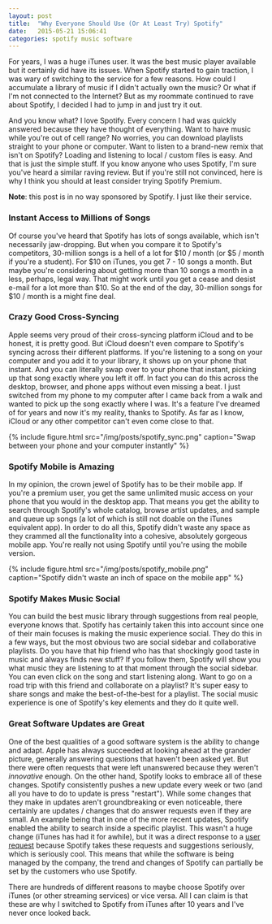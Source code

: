 ```yaml
---
layout: post
title:  "Why Everyone Should Use (Or At Least Try) Spotify"
date:   2015-05-21 15:06:41
categories: spotify music software
---
```


For years, I was a huge iTunes user. It was the best music player available but it certainly did have its issues. When Spotify started to gain traction, I was wary of switching to the service for a few reasons. How could I accumulate a library of music if I didn't actually own the music? Or what if I'm not connected to the Internet? But as my roommate continued to rave about Spotify, I decided I had to jump in and just try it out.

And you know what? I love Spotify. Every concern I had was quickly answered because they have thought of everything. Want to have music while you're out of cell range? No worries, you can download playlists straight to your phone or computer. Want to listen to a brand-new remix that isn't on Spotify? Loading and listening to local / custom files is easy. And that is just the simple stuff. If you know anyone who uses Spotify, I'm sure you've heard a similar raving review. But if you're still not convinced, here is why I think you should at least consider trying Spotify Premium. 

**Note**: this post is in no way sponsored by Spotify. I just like their service.

### Instant Access to Millions of Songs

Of course you've heard that Spotify has lots of songs available, which isn't necessarily jaw-dropping. But when you compare it to Spotify's competitors, 30-million songs is a hell of a lot for $10 / month (or $5 / month if you're a student). For $10 on iTunes, you get 7 - 10 songs a month. But maybe you're considering about getting more than 10 songs a month in a less, perhaps, legal way. That might work until you get a cease and desist e-mail for a lot more than $10. So at the end of the day, 30-million songs for $10 / month is a might fine deal.


### Crazy Good Cross-Syncing

Apple seems very proud of their cross-syncing platform iCloud and to be honest, it is pretty good. But iCloud doesn't even compare to Spotify's syncing across their different platforms. If you're listening to a song on your computer and you add it to your library, it shows up on your phone that instant. And you can literally swap over to your phone that instant, picking up that song exactly where you left it off. In fact you can do this across the desktop, browser, and phone apps without even missing a beat. I just switched from my phone to my computer after I came back from a walk and wanted to pick up the song exactly where I was. It's a feature I've dreamed of for years and now it's my reality, thanks to Spotify. As far as I know, iCloud or any other competitor can't even come close to that. 

{% include figure.html src="/img/posts/spotify_sync.png" caption="Swap between your phone and your computer instantly" %}

### Spotify Mobile is Amazing

In my opinion, the crown jewel of Spotify has to be their mobile app. If you're a premium user, you get the same unlimited music access on your phone that you would in the desktop app. That means you get the ability to search through Spotify's whole catalog, browse artist updates, and sample and queue up songs (a lot of which is still not doable on the iTunes equivalent app). In order to do all this, Spotify didn't waste any space as they crammed all the functionality into a cohesive, absolutely gorgeous mobile app. You're really not using Spotify until you're using the mobile version.

{% include figure.html src="/img/posts/spotify_mobile.png" caption="Spotify didn't waste an inch of space on the mobile app" %}

### Spotify Makes Music Social

You can build the best music library through suggestions from real people, everyone knows that. Spotify has certainly taken this into account since one of their main focuses is making the music experience social. They do this in a few ways, but the most obvious two are social sidebar and collaborative playlists. Do you have that hip friend who has that shockingly good taste in music and always finds new stuff? If you follow them, Spotify will show you what music they are listening to at that moment through the social sidebar. You can even click on the song and start listening along. Want to go on a road trip with this friend and collaborate on a playlist? It's super easy to share songs and make the best-of-the-best for a playlist. The social music experience is one of Spotify's key elements and they do it quite well.

### Great Software Updates are Great
One of the best qualities of a good software system is the ability to change and adapt. Apple has always succeeded at looking ahead at the grander picture, generally answering questions that haven't been asked yet. But there were often requests that were left unanswered because they weren't *innovative* enough. On the other hand, Spotify looks to embrace all of these changes. Spotify consistently pushes a new update every week or two (and all you have to do to update is press "restart"). While some changes that they make in updates aren't groundbreaking or even noticeable, there certainly are updates / changes that do answer requests even if they are small. An example being that in one of the more recent updates, Spotify enabled the ability to search inside a specific playlist. This wasn't a huge change (iTunes has had it for awhile), but it was a direct response to a [user request](https://community.spotify.com/t5/Live-Ideas/Desktop-Bring-back-search-inside-Playlists-amp-Songs-tab/idi-p/1039674) because Spotify takes these requests and suggestions seriously, which is seriously cool. This means that while the software is being managed by the company, the trend and changes of Spotify can partially be set by the customers who use Spotify. 

There are hundreds of different reasons to maybe choose Spotify over iTunes (or other streaming services) or vice versa. All I can claim is that these are why I switched to Spotify from iTunes after 10 years and I've never once looked back.


